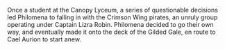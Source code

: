 Once a student at the Canopy Lyceum, a series of questionable decisions led Philomena to falling in with the Crimson Wing pirates, an unruly group operating under Captain Lizra Robin. Philomena decided to go their own way, and eventually made it onto the deck of the Gilded Gale, en route to Cael Aurion to start anew.